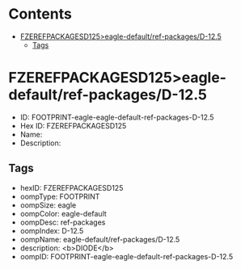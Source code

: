 



Contents
========

* [FZEREFPACKAGESD125>eagle-default/ref-packages/D-12.5](#fzerefpackagesd125eagle-defaultref-packagesd-125)
	* [Tags](#tags)

# FZEREFPACKAGESD125>eagle-default/ref-packages/D-12.5

- ID: FOOTPRINT-eagle-eagle-default-ref-packages-D-12.5
- Hex ID: FZEREFPACKAGESD125
- Name: 
- Description: 

## Tags

- hexID: FZEREFPACKAGESD125
- oompType: FOOTPRINT
- oompSize: eagle
- oompColor: eagle-default
- oompDesc: ref-packages
- oompIndex: D-12.5
- oompName: eagle-default/ref-packages/D-12.5
- description: &lt;b&gt;DIODE&lt;/b&gt;
- oompID: FOOTPRINT-eagle-eagle-default-ref-packages-D-12.5
